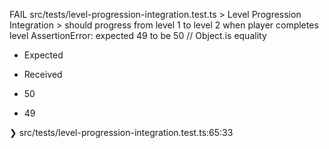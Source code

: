  FAIL  src/tests/level-progression-integration.test.ts > Level Progression Integration > should progress from level 1 to level 2 when player completes level
AssertionError: expected 49 to be 50 // Object.is equality

- Expected
+ Received

- 50
+ 49

 ❯ src/tests/level-progression-integration.test.ts:65:33